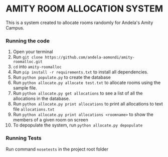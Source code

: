 # AMITY ROOM ALLOCATION SYSTEM

This is a system created to allocate rooms randomly for Andela's
Amity Campus. 

### Running the code
1. Open your terminal
2. Run `git clone https://github.com/andela-aomondi/amity-roomalloc.git`
3. `cd` into `amity-roomalloc`
4. Run `pip install -r requirements.txt` to install all dependencies.
5. Run `python populate.py` to create the database
6. Run `python allocate.py allocate test.txt` to allocate rooms using the sample file.
7. Run `python allocate.py get allocations` to see a list of all the allocations in the database.
8. Run `python allocate.py print allocations` to print all allocations to text file `allocations.txt`
9. Run `python allocate.py print allocations <roomname>` to show the members of a given room on screen
10. To depopulate the system, run `python allocate.py depopulate`

### Running Tests
Run command `nosetests` in the project root folder
